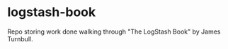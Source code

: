 logstash-book
=============

Repo storing work done walking through "The LogStash Book" by James Turnbull.
